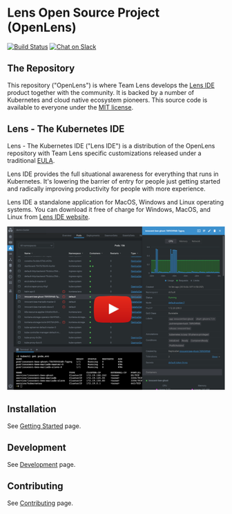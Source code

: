 # Lens Open Source Project (OpenLens)

[![Build Status](https://github.com/lensapp/lens/actions/workflows/test.yml/badge.svg)](https://github.com/lensapp/lens/actions/workflows/test.yml)
[![Chat on Slack](https://img.shields.io/badge/chat-on%20slack-blue.svg?logo=slack&longCache=true&style=flat)](https://join.slack.com/t/k8slens/shared_invite/zt-198iepl92-EPJsCckkJ~f887vWqJcgGA)

## The Repository

This repository ("OpenLens") is where Team Lens develops the [Lens IDE](https://k8slens.dev) product together with the community. It is backed by a number of Kubernetes and cloud native ecosystem pioneers. This source code is available to everyone under the [MIT license](./LICENSE).

## Lens - The Kubernetes IDE

Lens - The Kubernetes IDE ("Lens IDE") is a distribution of the OpenLens repository with Team Lens specific customizations released under a traditional [EULA](https://k8slens.dev/licenses/eula).

Lens IDE provides the full situational awareness for everything that runs in Kubernetes. It's lowering the barrier of entry for people just getting started and radically improving productivity for people with more experience.

Lens IDE a standalone application for MacOS, Windows and Linux operating systems. You can download it free of charge for Windows, MacOS, and Linux from [Lens IDE website](https://k8slens.dev).

[![Screenshot](.github/screenshot.png)](https://www.youtube.com/watch?v=eeDwdVXattc)

## Installation

See [Getting Started](https://docs.k8slens.dev/latest/getting-started/) page.

## Development

See [Development](https://docs.k8slens.dev/latest/contributing/development/) page.

## Contributing

See [Contributing](https://docs.k8slens.dev/latest/contributing/) page.
